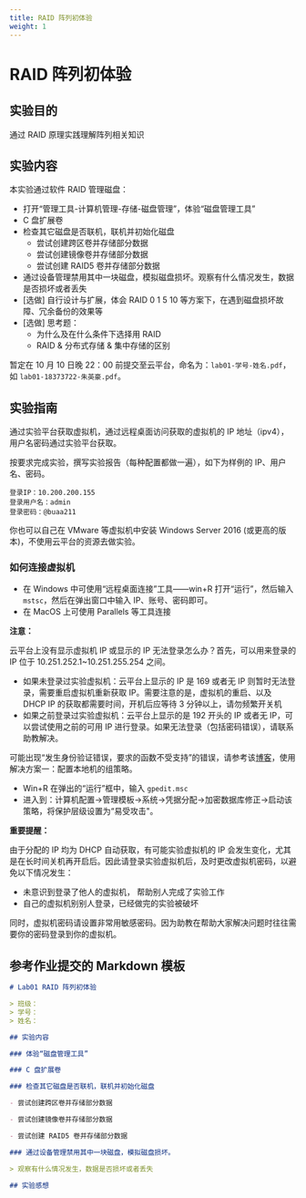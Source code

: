 ```yaml
---
title: RAID 阵列初体验
weight: 1
---
```


# RAID 阵列初体验

## 实验目的

通过 RAID 原理实践理解阵列相关知识

## 实验内容

本实验通过软件 RAID 管理磁盘：

- 打开“管理工具-计算机管理-存储-磁盘管理”，体验“磁盘管理工具”
- C 盘扩展卷
- 检查其它磁盘是否联机，联机并初始化磁盘
  - 尝试创建跨区卷并存储部分数据
  - 尝试创建镜像卷并存储部分数据
  - 尝试创建 RAID5 卷并存储部分数据
- 通过设备管理禁用其中一块磁盘，模拟磁盘损坏。观察有什么情况发生，数据是否损坏或者丢失
- [选做] 自行设计与扩展，体会 RAID 0 1 5 10 等方案下，在遇到磁盘损坏故障、冗余备份的效果等
- [选做] 思考题：
  - 为什么及在什么条件下选择用 RAID
  - RAID & 分布式存储 & 集中存储的区别

暂定在 10 月 10 日晚 22：00 前提交至云平台，命名为：`lab01-学号-姓名.pdf`，如 `lab01-18373722-朱英豪.pdf`。

## 实验指南

通过实验平台获取虚拟机，通过远程桌面访问获取的虚拟机的 IP 地址（ipv4），用户名密码通过实验平台获取。

按要求完成实验，撰写实验报告（每种配置都做一遍），如下为样例的 IP、用户名、密码。

```
登录IP：10.200.200.155
登录用户名：admin
登录密码：@buaa211
```

你也可以自己在 VMware 等虚拟机中安装 Windows Server 2016 (或更高的版本)，不使用云平台的资源去做实验。

### 如何连接虚拟机

- 在 Windows 中可使用“远程桌面连接”工具——win+R 打开“运行”，然后输入 `mstsc`，然后在弹出窗口中输入 IP、账号、密码即可。
- 在 MacOS 上可使用 Parallels 等工具连接

**注意：**

云平台上没有显示虚拟机 IP 或显示的 IP 无法登录怎么办？首先，可以用来登录的 IP 位于 10.251.252.1~10.251.255.254 之间。

- 如果未登录过实验虚拟机：云平台上显示的 IP 是 169 或者无 IP 则暂时无法登录，需要重启虚拟机重新获取 IP。需要注意的是，虚拟机的重启、以及 DHCP IP 的获取都需要时间，开机后应等待 3 分钟以上，请勿频繁开关机
- 如果之前登录过实验虚拟机：云平台上显示的是 192 开头的 IP 或者无 IP，可以尝试使用之前的可用 IP 进行登录。如果无法登录（包括密码错误），请联系助教解决。

可能出现“发生身份验证错误，要求的函数不受支持”的错误，请参考该[博客](https://blog.csdn.net/qq_35206244/article/details/84104995)，使用解决方案一：配置本地机的组策略。

- Win+R 在弹出的“运行”框中，输入 `gpedit.msc`
- 进入到：计算机配置->管理模板->系统->凭据分配->加密数据库修正->启动该策略，将保护层级设置为“易受攻击"。

**重要提醒：**

由于分配的 IP 均为 DHCP 自动获取，有可能实验虚拟机的 IP 会发生变化，尤其是在长时间关机再开启后。因此请登录实验虚拟机后，及时更改虚拟机密码，以避免以下情况发生：

- 未意识到登录了他人的虚拟机， 帮助别人完成了实验工作
- 自己的虚拟机别别人登录，已经做完的实验被破坏

同时，虚拟机密码请设置非常用敏感密码。因为助教在帮助大家解决问题时往往需要你的密码登录到你的虚拟机。

## 参考作业提交的 Markdown 模板

```markdown
# Lab01 RAID 阵列初体验

> 班级：
> 学号：
> 姓名：

## 实验内容

### 体验“磁盘管理工具”

### C 盘扩展卷

### 检查其它磁盘是否联机，联机并初始化磁盘

- 尝试创建跨区卷并存储部分数据

- 尝试创建镜像卷并存储部分数据

- 尝试创建 RAID5 卷并存储部分数据

### 通过设备管理禁用其中一块磁盘，模拟磁盘损坏。

> 观察有什么情况发生，数据是否损坏或者丢失

## 实验感想

```
